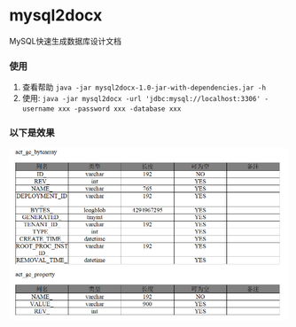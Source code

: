 # mysql2docx
MySQL快速生成数据库设计文档

### 使用

1. 查看帮助
``
java -jar mysql2docx-1.0-jar-with-dependencies.jar -h
``
2. 使用:
``
  java -jar mysql2docx -url 'jdbc:mysql://localhost:3306' -username xxx -password xxx -database xxx
``

### 以下是效果
![示例图片](./example.png "例子")